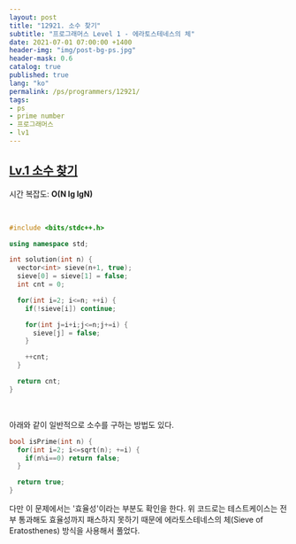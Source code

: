 ```yaml
---
layout: post
title: "12921. 소수 찾기"
subtitle: "프로그래머스 Level 1 - 에라토스테네스의 체"
date: 2021-07-01 07:00:00 +1400
header-img: "img/post-bg-ps.jpg"
header-mask: 0.6
catalog: true
published: true
lang: "ko"
permalink: /ps/programmers/12921/
tags:
- ps
- prime number
- 프로그래머스
- lv1
---
```


## [Lv.1 소수 찾기](https://programmers.co.kr/learn/courses/30/lessons/12921)

시간 복잡도: **O(N lg lgN)**

<br> 

```cpp
#include <bits/stdc++.h>

using namespace std;

int solution(int n) {
  vector<int> sieve(n+1, true);
  sieve[0] = sieve[1] = false;
  int cnt = 0;

  for(int i=2; i<=n; ++i) {
    if(!sieve[i]) continue;

    for(int j=i+i;j<=n;j+=i) {
      sieve[j] = false;
    }

    ++cnt;
  }

  return cnt;
}
```

<br>

아래와 같이 일반적으로 소수를 구하는 방법도 있다.
```cpp
bool isPrime(int n) {
  for(int i=2; i<=sqrt(n); +=i) {
    if(n%i==0) return false;
  }

  return true;
}
```

다만 이 문제에서는 '효율성'이라는 부분도 확인을 한다. 위 코드로는 테스트케이스는 전부 
통과해도 효율성까지 패스하지 못하기 때문에 에라토스테네스의 체(Sieve of Eratosthenes) 방식을 사용해서 풀었다.